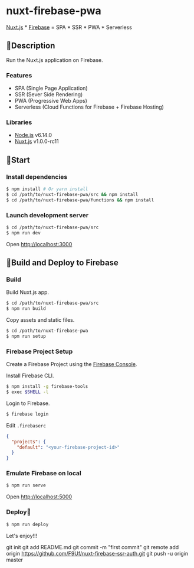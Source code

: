 # nuxt-firebase-pwa

[Nuxt.js](https://nuxtjs.org) * [Firebase](https://firebase.google.com) = SPA * SSR * PWA * Serverless


## 👻Description

Run the Nuxt.js application on Firebase.

### Features

* SPA (Single Page Application)
* SSR (Sever Side Rendering)
* PWA (Progressive Web Apps)
* Serverless (Cloud Functions for Firebase + Firebase Hosting)

### Libraries

* [Node.js](https://github.com/nodejs/node) v6.14.0
* [Nuxt.js](https://github.com/nuxt/nuxt.js) v1.0.0-rc11


## 👶Start

### Install dependencies

``` bash
$ npm install # Or yarn install
$ cd /path/to/nuxt-firebase-pwa/src && npm install
$ cd /path/to/nuxt-firebase-pwa/functions && npm install
```

### Launch development server

```bash
$ cd /path/to/nuxt-firebase-pwa/src
$ npm run dev
```

Open [http://localhost:3000]()


## 🚀Build and Deploy to Firebase

### Build

Build Nuxt.js app.

```bash
$ cd /path/to/nuxt-firebase-pwa/src
$ npm run build
```

Copy assets and static files.

```bash
$ cd /path/to/nuxt-firebase-pwa
$ npm run setup
```

### Firebase Project Setup

Create a Firebase Project using the [Firebase Console](https://console.firebase.google.com/).

Install Firebase CLI.

```bash
$ npm install -g firebase-tools
$ exec $SHELL -l
```

Login to Firebase.

```bash
$ firebase login
```

Edit `.firebaserc`

```json
{
  "projects": {
    "default": "<your-firebase-project-id>"
  }
}
```

### Emulate Firebase on local

```bash
$ npm run serve
```

Open [http://localhost:5000]()

### Deploy🎉

```bash
$ npm run deploy
```

Let's enjoy!!!


git init
git add README.md
git commit -m "first commit"
git remote add origin https://github.com/F9Uf/nuxt-firebase-ssr-auth.git
git push -u origin master


